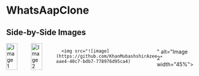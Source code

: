 # WhatsAapClone
## Side-by-Side Images

<div style="display: flex; justify-content: space-between;">
    <img src="![image](https://github.com/KhanMubashshirAzeem/WhatsAapClone/assets/123080070/f59fbc74-6b2d-46bb-86c3-427df8ef20eb)
" alt="Image 1" width="45%">
    <img src="![image](https://github.com/KhanMubashshirAzeem/WhatsAapClone/assets/123080070/2aff5393-d7d0-4172-9d60-3a898f603ce9)
 " alt="Image 2" width="45%">

      <img src="![image](https://github.com/KhanMubashshirAzeem/WhatsAapClone/assets/123080070/11eab4e8-aae4-40c7-bdb7-778976d95ca4)
" alt="Image 2" width="45%">

</div>
